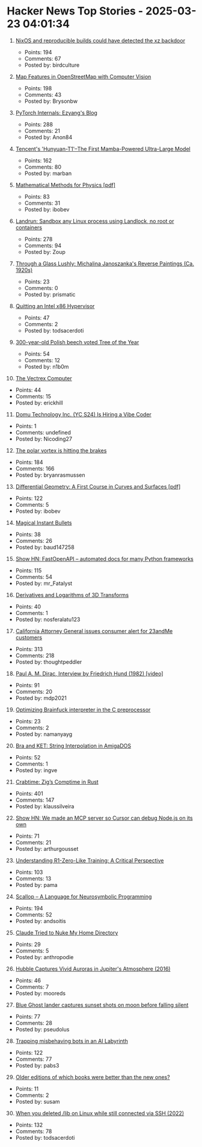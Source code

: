 # Hacker News Top Stories - 2025-03-23 04:01:34

1. [NixOS and reproducible builds could have detected the xz backdoor](https://luj.fr/blog/how-nixos-could-have-detected-xz.html)
   - Points: 194
   - Comments: 67
   - Posted by: birdculture

2. [Map Features in OpenStreetMap with Computer Vision](https://blog.mozilla.ai/map-features-in-openstreetmap-with-computer-vision/)
   - Points: 198
   - Comments: 43
   - Posted by: Brysonbw

3. [PyTorch Internals: Ezyang's Blog](https://blog.ezyang.com/2019/05/pytorch-internals/)
   - Points: 288
   - Comments: 21
   - Posted by: Anon84

4. [Tencent's 'Hunyuan-T1'–The First Mamba-Powered Ultra-Large Model](https://llm.hunyuan.tencent.com/#/blog/hy-t1?lang=en)
   - Points: 162
   - Comments: 80
   - Posted by: marban

5. [Mathematical Methods for Physics [pdf]](https://www.ma.imperial.ac.uk/~dturaev/Mathematical_Methods2021.pdf)
   - Points: 83
   - Comments: 31
   - Posted by: ibobev

6. [Landrun: Sandbox any Linux process using Landlock, no root or containers](https://github.com/Zouuup/landrun)
   - Points: 278
   - Comments: 94
   - Posted by: Zoup

7. [Through a Glass Lushly: Michalina Janoszanka's Reverse Paintings (Ca. 1920s)](https://publicdomainreview.org/collection/michalina-janoszanka/)
   - Points: 23
   - Comments: 0
   - Posted by: prismatic

8. [Quitting an Intel x86 Hypervisor](https://halobates.de/blog/p/446)
   - Points: 47
   - Comments: 2
   - Posted by: todsacerdoti

9. [300-year-old Polish beech voted Tree of the Year](https://www.bbc.co.uk/news/articles/c20dd6yk55yo)
   - Points: 54
   - Comments: 12
   - Posted by: n1b0m

10. [The Vectrex Computer](https://www.amigalove.com/viewtopic.php?t=2887)
   - Points: 44
   - Comments: 15
   - Posted by: erickhill

11. [Domu Technology Inc. (YC S24) Is Hiring a Vibe Coder](https://www.ycombinator.com/companies/domu-technology-inc/jobs/hwWsGdU-vibe-coder-ai-engineer)
   - Points: 1
   - Comments: undefined
   - Posted by: Nicoding27

12. [The polar vortex is hitting the brakes](https://www.climate.gov/news-features/blogs/polar-vortex/polar-vortex-hitting-brakes)
   - Points: 184
   - Comments: 166
   - Posted by: bryanrasmussen

13. [Differential Geometry: A First Course in Curves and Surfaces [pdf]](https://math.franklin.uga.edu/sites/default/files/users/user317/ShifrinDiffGeo.pdf)
   - Points: 122
   - Comments: 5
   - Posted by: ibobev

14. [Magical Instant Bullets](https://militaryrealism.blog/2025/03/20/magical-instant-bullets/)
   - Points: 38
   - Comments: 26
   - Posted by: baud147258

15. [Show HN: FastOpenAPI – automated docs for many Python frameworks](https://github.com/mr-fatalyst/fastopenapi)
   - Points: 115
   - Comments: 54
   - Posted by: mr_Fatalyst

16. [Derivatives and Logarithms of 3D Transforms](https://nosferalatu.com/./DerivativesLogarithmsTransforms.html)
   - Points: 40
   - Comments: 1
   - Posted by: nosferalatu123

17. [California Attorney General issues consumer alert for 23andMe customers](https://oag.ca.gov/news/press-releases/attorney-general-bonta-urgently-issues-consumer-alert-23andme-customers)
   - Points: 313
   - Comments: 218
   - Posted by: thoughtpeddler

18. [Paul A. M. Dirac, Interview by Friedrich Hund (1982) [video]](https://www.youtube.com/watch?v=xJzrU38pGWc)
   - Points: 91
   - Comments: 20
   - Posted by: mdp2021

19. [Optimizing Brainfuck interpreter in the C preprocessor](https://github.com/camel-cdr/bfcpp)
   - Points: 23
   - Comments: 2
   - Posted by: namanyayg

20. [Bra and KET: String Interpolation in AmigaDOS](https://www.datagubbe.se/braket/)
   - Points: 52
   - Comments: 1
   - Posted by: ingve

21. [Crabtime: Zig’s Comptime in Rust](https://crates.io/crates/crabtime)
   - Points: 401
   - Comments: 147
   - Posted by: klaussilveira

22. [Show HN: We made an MCP server so Cursor can debug Node.js on its own](https://www.npmjs.com/package/@hyperdrive-eng/mcp-nodejs-debugger)
   - Points: 71
   - Comments: 21
   - Posted by: arthurgousset

23. [Understanding R1-Zero-Like Training: A Critical Perspective](https://github.com/sail-sg/understand-r1-zero)
   - Points: 103
   - Comments: 13
   - Posted by: pama

24. [Scallop – A Language for Neurosymbolic Programming](https://www.scallop-lang.org/)
   - Points: 194
   - Comments: 52
   - Posted by: andsoitis

25. [Claude Tried to Nuke My Home Directory](https://old.reddit.com/r/ClaudeAI/comments/1jfidvb/claude_tried_to_nuke_my_home/)
   - Points: 29
   - Comments: 5
   - Posted by: anthropodie

26. [Hubble Captures Vivid Auroras in Jupiter's Atmosphere (2016)](https://science.nasa.gov/missions/hubble/hubble-captures-vivid-auroras-in-jupiters-atmosphere/)
   - Points: 46
   - Comments: 7
   - Posted by: mooreds

27. [Blue Ghost lander captures sunset shots on moon before falling silent](https://phys.org/news/2025-03-blue-ghost-lander-captures-stunning.html)
   - Points: 77
   - Comments: 28
   - Posted by: pseudolus

28. [Trapping misbehaving bots in an AI Labyrinth](https://blog.cloudflare.com/ai-labyrinth/)
   - Points: 122
   - Comments: 77
   - Posted by: pabs3

29. [Older editions of which books were better than the new ones?](https://mathoverflow.net/questions/29710/older-editions-of-which-books-were-better-than-the-new-ones)
   - Points: 11
   - Comments: 2
   - Posted by: susam

30. [When you deleted /lib on Linux while still connected via SSH (2022)](https://tinyhack.com/2022/09/16/when-you-deleted-lib-on-linux-while-still-connected-via-ssh/)
   - Points: 132
   - Comments: 78
   - Posted by: todsacerdoti

